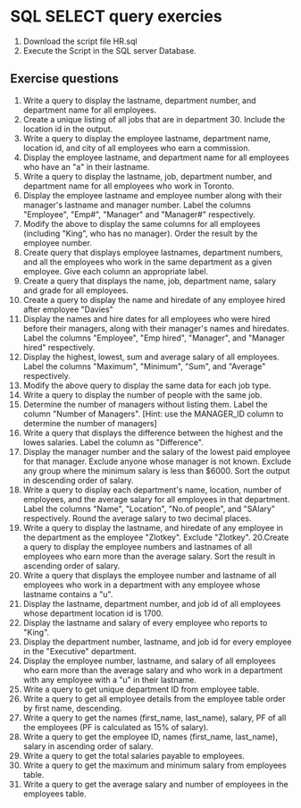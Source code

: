 # SQL SELECT query exercies

  1. Download the script file HR.sql
  2. Execute the Script in the SQL server Database.
 
## Exercise questions
  1. Write a query to display the lastname, department number, and department name for all employees.
  2. Create a unique listing of all jobs that are in department 30. Include the location id in the output.
  3. Write a query to display the employee lastname, department name, location id, and city of all employees who earn a commission.
  4. Display the employee lastname, and department name for all employees who have an "a" in their lastname.
  5. Write a query to display the lastname, job, department number, and department name for all employees who work in Toronto.
  6. Display the employee lastname and employee number along with their manager's lastname and manager number. Label the columns "Employee", "Emp#", "Manager" and        "Manager#" respectively.
  7. Modify the above to display the same columns for all employees (including "King", who has no manager). Order the result by the employee number.
  8. Create query that displays employee lastnames, department numbers, and all the employees who work in the same department as a given employee. Give each column        an appropriate label.
  9. Create a query that displays the name, job, department name, salary and grade for all employees.
  10. Create a query to display the name and hiredate of any employee hired after employee "Davies"
  11. Display the names and hire dates for all employees who were hired before their managers, along with their manager's names and hiredates. Label the columns           "Employee", "Emp hired", "Manager", and "Manager hired" respectively.
  12. Display the highest, lowest, sum and average salary of all employees. Label the columns "Maximum", "Minimum", "Sum", and "Average" respectively.
  13. Modify the above query to display the same data for each job type.
  14. Write a query to display the number of people with the same job.
  15. Determine the number of managers without listing them. Label the column "Number of Managers". [Hint: use the MANAGER_ID column to determine the number of managers]
  16. Write a query that displays the difference between the highest and the lowes salaries. Label the column as "Difference".
  17. Display the manager number and the salary of the lowest paid employee for that manager. Exclude anyone whose manager is not known. Exclude any group where the       minimum salary is less than $6000. Sort the output in descending order of salary.
  18. Write a query to display each department's name, location, number of employees, and the average salary for all employees in that department. Label the columns       "Name", "Location", "No.of people", and "SAlary" respectively. Round the average salary to two decimal places.
  19. Write a query to display the lastname, and hiredate of any employee in the department as the employee "Zlotkey". Exclude "Zlotkey". 
  20.Create a query to display the employee numbers and lastnames of all employees who earn more than the average salary. Sort the result in ascending order of            salary.
  21. Write a query that displays the employee number and lastname of all employees who work in a department with any employee whose lastname contains a "u".
  22. Display the lastname, department number, and job id of all employees whose department location id is 1700.
  23. Display the lastname and salary of every employee who reports to "King".
  24. Display the department number, lastname, and job id for every employee in the "Executive" department.
  25. Display the employee number, lastname, and salary of all employees who earn more than the average salary and who work in a department with any employee with       a "u" in their lastname.
  26. Write a query to get unique department ID from employee table.
  27. Write a query to get all employee details from the employee table order by first name, descending.
  28. Write a query to get the names (first_name, last_name), salary, PF of all the employees (PF is calculated as 15% of salary).
  29. Write a query to get the employee ID, names (first_name, last_name), salary in ascending order of salary.
  30. Write a query to get the total salaries payable to employees.
  31. Write a query to get the maximum and minimum salary from employees table.
  32. Write a query to get the average salary and number of employees in the employees table.
